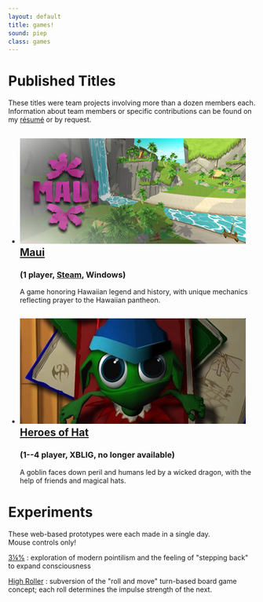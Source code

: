 ```yaml
---
layout: default
title: games!
sound: piep
class: games
---
```


# Published Titles

These titles were team projects involving more than a dozen members each.
Information about team members or specific contributions can be found on my
[résumé](cv.html) or by request.

- ## [![Maui](./image/gamebanner/MauiBanner-640x215.jpg) Maui](http://www.kokuagames.com)
  ### (1 player, [Steam](http://store.steampowered.com/app/464700), Windows)
  A game honoring Hawaiian legend and history, with unique mechanics
  reflecting prayer to the Hawaiian pantheon.
- ## [![Heroes of Hat](./image/gamebanner/HoHBanner-640x215.jpg) Heroes of Hat](https://www.youtube.com/watch?v=mdrF-lGexFI)
  ### (1--4 player, XBLIG, no longer available)
  A goblin faces down peril and humans led by a wicked dragon, with the
  help of friends and magical hats.

# Experiments
These web-based prototypes were each made in a single day.  
Mouse controls only!

[3&frac14;%](./3.25percent/)
: exploration of modern pointilism
  and the feeling of "stepping back" to expand consciousness

[High Roller](./highroller/)
: subversion of the "roll and move" turn-based board game concept;
  each roll determines the impulse strength of the next.
